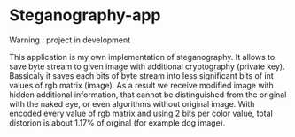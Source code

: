 # Steganography-app
Warning : project in development

This application is my own implementation of steganography.
It allows to save byte stream to given image with additional cryptography (private key).
Bassicaly it saves each bits of byte stream into less significant bits of int values of rgb matrix (image).
As a result we receive modified image with hidden additional information, 
that cannot be distinguished from the original with the naked eye, or even algorithms without original image.
With encoded every value of rgb matrix and using 2 bits per color value, total distorion is about 1.17% of orginal (for example dog image).
